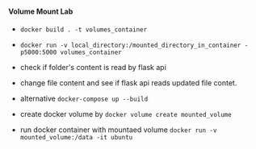 #### Volume Mount Lab
- `docker build . -t volumes_container`
- `docker run -v local_directory:/mounted_directory_in_container -p5000:5000 volumes_container`
- check if folder's content is read by flask api
- change file content and see if flask api reads updated file contet.
- alternative `docker-compose up --build`

- create docker volume by `docker volume create mounted_volume`
- run docker container with mountaed volume `docker run -v mounted_volume:/data -it ubuntu`
